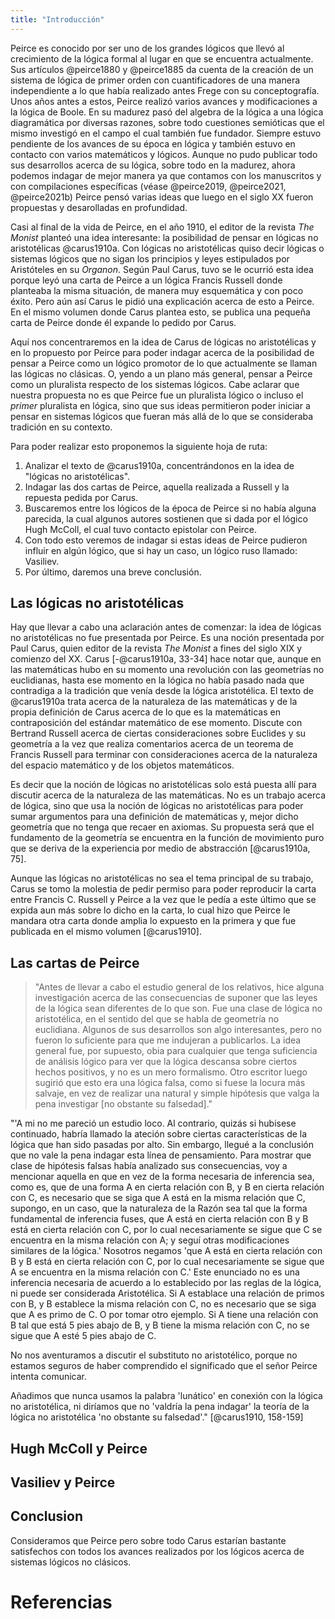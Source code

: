 ```yaml
---
title: "Introducción"
---
```


<!-- Lo que voy a hacer es mostrar la idea de que Peirce se mostró abierto a pensar la lógica por fuera de la manera tradicional. -->

Peirce es conocido por ser uno de los grandes lógicos que llevó al crecimiento de la lógica formal
al lugar en que se encuentra actualmente. Sus artículos @peirce1880 y @peirce1885
da cuenta de la creación de un sistema de lógica de primer orden con cuantificadores
de una manera independiente a lo que había realizado antes Frege con su conceptografía.
Unos años antes a estos, Peirce realizó varios avances y modificaciones a la lógica de Boole.
En su madurez pasó del algebra de la lógica a una lógica diagramática por diversas razones,
sobre todo cuestiones semióticas que el mismo investigó en el campo el cual también fue fundador.
Siempre estuvo pendiente de los avances de su época en lógica y también estuvo en contacto con varios matemáticos y lógicos.
Aunque no pudo publicar todo sus desarrollos acerca de su lógica, sobre todo en la madurez,
ahora podemos indagar de mejor manera ya que contamos con los manuscritos 
y con compilaciones específicas (véase @peirce2019, @peirce2021, @peirce2021b) 
Peirce pensó varias ideas que luego en el siglo XX fueron propuestas y desarolladas en profundidad.

Casi al final de la vida de Peirce, en el año 1910,
el editor de la revista *The Monist* planteó una idea interesante:
la posibilidad de pensar en lógicas no aristotélicas @carus1910a.
Con lógicas no aristotélicas quiso decir lógicas o sistemas lógicos
que no sigan los principios y leyes estipulados por Aristóteles en su *Organon*.
Según Paul Carus, tuvo se le ocurrió esta idea porque leyó una carta de Peirce
a un lógica Francis Russell donde planteaba la misma situación, de manera muy esquemática y con poco éxito.
Pero aún así Carus le pidió una explicación acerca de esto a Peirce.
En el mismo volumen donde Carus plantea esto,
se publica una pequeña carta de Peirce donde él expande lo pedido por Carus.

Aquí nos concentraremos en la idea de Carus de lógicas no aristotélicas y en lo propuesto por Peirce
para poder indagar acerca de la posibilidad de pensar a Peirce
como un lógico promotor de lo que actualmente se llaman las lógicas no clásicas.
O, yendo a un plano más general, pensar a Peirce como un pluralista respecto de los sistemas lógicos.
Cabe aclarar que nuestra propuesta no es
que Peirce fue un pluralista lógico o incluso el *primer* pluralista en lógica,
sino que sus ideas permitieron poder iniciar a pensar en sistemas lógicos
que fueran más allá de lo que se consideraba tradición en su contexto.

Para poder realizar esto proponemos la siguiente hoja de ruta:

1. Analizar el texto de @carus1910a, concentrándonos en la idea de "lógicas no aristotélicas".
1. Indagar las dos cartas de Peirce, aquella realizada a Russell y la repuesta pedida por Carus.
1. Buscaremos entre los lógicos de la época de Peirce si no había alguna parecida,
   la cual algunos autores sostienen que si dada por el lógico Hugh McColl,
   el cual tuvo contacto epistolar con Peirce.
1. Con todo esto veremos de indagar si estas ideas de Peirce pudieron influir en algún lógico,
   que si hay un caso, un lógico ruso llamado: Vasiliev.
1. Por último, daremos una breve conclusión.

## Las lógicas no aristotélicas
<!-- Ver el contexto en que la noción de lógicas no aristotélicas salen y como esto se da basado en Peirce -->
Hay que llevar a cabo una aclaración antes de comenzar:
la idea de lógicas no aristotélicas no fue presentada por Peirce.
Es una noción presentada por Paul Carus,
quien editor de la revista *The Monist* a fines del siglo XIX y comienzo del XX.
Carus [-@carus1910a, 33-34] hace notar que, aunque en las matemáticas hubo en su momento una revolución 
con las geometrías no euclidianas,
hasta ese momento en la lógica no había pasado nada
que contradiga a la tradición que venía desde la lógica aristotélica.
El texto de @carus1910a trata acerca de la naturaleza de las matemáticas
y de la propia definición de Carus acerca de lo que es la matemáticas
en contraposición del estándar matemático de ese momento.
Discute con Bertrand Russell acerca de ciertas consideraciones sobre Euclides y su geometría
a la vez que realiza comentarios acerca de un teorema de Francis Russell para terminar
con consideraciones acerca de la naturaleza del espacio matemático y de los objetos matemáticos.

Es decir que la noción de lógicas no aristotélicas solo está puesta allí para discutir
acerca de la naturaleza de las matemáticas.
No es un trabajo acerca de lógica,
sino que usa la noción de lógicas no aristotélicas para poder sumar argumentos
para una definición de matemáticas y, mejor dicho geometría que no tenga
que recaer en axiomas.
Su propuesta será que el fundamento de la geometría se encuentra en la función de movimiento puro
que se deriva de la experiencia por medio de abstracción [@carus1910a, 75].

Aunque las lógicas no aristotélicas no sea el tema principal de su trabajo,
Carus se tomo la molestia de pedir permiso para poder reproducir la carta entre Francis C. Russell y Peirce
a la vez que le pedía a este último que se expida aun más sobre lo dicho en la carta,
lo cual hizo que Peirce le mandara otra carta donde amplia lo expuesto en la primera 
y que fue publicada en el mismo volumen [@carus1910].

## Las cartas de Peirce
<!-- Colocar las cartas de Peirce y analizarlas a ambas. -->
<!-- Mostrar el ejemplo del propio Peirce sobre Barbara -->
<!-- TODO: Traducir las cartas -->
<!-- > "Before I took up the general study of relatives, I made some investigation into the consequences of supposing the laws of logic to be different from what they are. It was a sort of non-Aristotelian logic, in the sense in which we speak of non-Euclidean geometry. Some of the developments were somewhat interesting, but not sufficiently so to induce me to publish them. The general idea was, of course, obvious to anybody of sufficient grasp of logical analysis to see that logic reposes upon certain positive facts, and is not mere formalism. Another writer afterward suggested such a false logic, as if it were the wildest lunacy, instead of being a plain and natural hypothesis worth looking into [notwithstanding its falsity]." (Carta a Francis Russell) -->

> "Antes de llevar a cabo el estudio general de los relativos,
hice alguna investigación acerca de las consecuencias de suponer que 
las leyes de la lógica sean diferentes de lo que son.
Fue una clase de lógica no aristotélica,
en el sentido del que se habla de geometría no euclidiana.
Algunos de sus desarrollos son algo interesantes,
pero no fueron lo suficiente para que me indujeran a publicarlos.
La idea general fue, por supuesto,
obia para cualquier que tenga suficiencia de análisis lógico para ver que
la lógica descansa sobre ciertos hechos positivos,
y no es un mero formalismo.
Otro escritor luego sugirió que esto era una lógica falsa,
como si fuese la locura más salvaje,
en vez de realizar una natural y simple hipótesis que valga la pena investigar
[no obstante su falsedad]."

<!-- > "It does not seem to me to have been a lunatic study. On the contrary, perhaps if I had pursued it further, it might have drawn my attention to features of logic that had been overlooked. However, I came to the conclusion that it was not worth my while to pursue that line of thought further.  In order to show what sort of false hypotheses they were that I traced out to their consequences, I will mention that one of them was that instead of the form of necessary inference being, as it is, that from A being in a certain relation to B, and B in the same relation to C, it necessarily follows that A is in  the same relation to C, I supposed, in one case, that the nature of Reason  were such that the fundamental form of inference was, A is in a certain relation to B and B in the same relation to C, whence it necessarily follows that  C is in the same relation to A; and I followed out various other similar modifications of logic." -->
<!-- > We deny "that from A being in a certain relation to B, and B  in the same relation to C, it necessarily follows that A is in the  same relation to C."  The statement is not a necessary inference  according to the established rules of logic, nor could it be considered  Aristotelian.   -->
<!-- > If A stands in the relation of cousin to B, and B stands in the  same relation to C, it does not necessarily follow that A is a cousin  to C. Or take another instance. If A has a relation to B such as  lying 5 feet below B, and B has the same relation to C, it does not  follow that A lies 5 feet below C.   -->
<!-- > We do not venture to discuss the non-Aristotelian substitute,  because we are not sure to have grasped the meaning which Mr.  Peirce intends to convey.   -->
<!-- > We will further add that we never used the word "lunatic" in  connection with non-Aristotelian logic, nor would we say that it will  not be "worth looking into" the theory of a non-Aristotelian logic  "notwithstanding its falsity." [@carus1910, 158-159] -->

"'A mi no me pareció un estudio loco. Al contrario, quizás si hubisese continuado,
habría llamado la ateción sobre ciertas características de la lógica que han sido pasadas por alto.
Sin embargo, llegué a la conclusión que no vale la pena indagar esta línea de pensamiento.
Para mostrar que clase de hipótesis falsas había analizado sus consecuencias,
voy a mencionar aquella en que en vez de la forma necesaria de inferencia sea,
como es, que de una forma A en cierta relación con B, y B en cierta relación con C,
es necesario que se siga que A está en la misma relación que C,
supongo, en un caso, que la naturaleza de la Razón sea tal que la forma fundamental de inferencia fuses,
que A está en cierta relación con B y B está en cierta relación con C,
por lo cual necesariamente se sigue que C se encuentra en la misma relación con A;
y seguí otras modificaciones similares de la lógica.'
Nosotros negamos
'que A está en cierta relación con B y B está en cierta relación con C,
por lo cual necesariamente se sigue que A se encuentra en la misma relación con C.'
Este enunciado no es una inferencia necesaria de acuerdo a lo establecido por las reglas de la lógica,
ni puede ser considerada Aristotélica.
Si A establace una relación de primos con B, y B establece la misma relación con C,
no es necesario que se siga que A es primo de C.
O por tomar otro ejemplo. Si A tiene una relación con B tal que está 5 pies abajo de B,
y B tiene la misma relación con C, no se sigue que A esté 5 pies abajo de C.

No nos aventuramos a discutir el substituto no aristotélico,
porque no estamos seguros de haber comprendido el significado que el señor Peirce intenta comunicar.

Añadimos que nunca usamos la palabra 'lunático' en conexión con la lógica no aristotélica,
ni diríamos que no 'valdría la pena indagar' la teoría de la lógica no aristotélica
'no obstante su falsedad'." [@carus1910, 158-159]

## Hugh McColl y Peirce
<!-- Breve reseña de quien fue McColl. -->
<!-- La discusión entre el pluralismo o no de él. -->


## Vasiliev y Peirce
<!-- Mostrar brevemente las ideas de Vasiliev y cómo se originaron en base a las ideas de Peirce -->

## Conclusion
Consideramos que Peirce pero sobre todo Carus estarían bastante satisfechos con todos los avances
realizados por los lógicos acerca de sistemas lógicos no clásicos.

# Referencias

